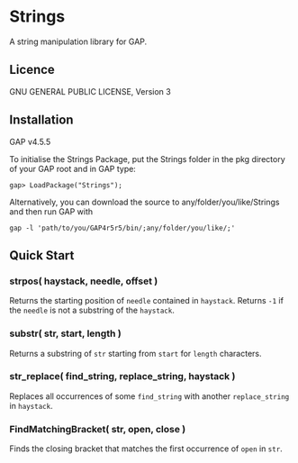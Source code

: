 Strings
=======

A string manipulation library for GAP.

Licence
-------

GNU GENERAL PUBLIC LICENSE, Version 3

Installation
------------

GAP v4.5.5

To initialise the Strings Package, put the Strings folder in the pkg directory of your GAP 
root and in GAP type:

`gap> LoadPackage("Strings");`

Alternatively, you can download the source to any/folder/you/like/Strings and then run GAP with

`gap -l 'path/to/you/GAP4r5r5/bin/;any/folder/you/like/;'`

Quick Start
-----------

### strpos( haystack, needle, offset )

Returns the starting position of `needle` contained in `haystack`. Returns `-1` if the `needle` is not a substring of the `haystack`. 

### substr( str, start, length )

Returns a substring of `str` starting from `start` for `length` characters.


### str\_replace( find\_string, replace\_string, haystack )

Replaces all occurrences of some `find_string` with another `replace_string` in `haystack`.


### FindMatchingBracket( str, open, close )

Finds the closing bracket that matches the first occurrence of `open` in `str`.
